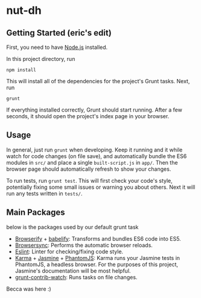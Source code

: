 # nut-dh

## Getting Started (eric's edit)

First, you need to have [Node.js](https://nodejs.org/en/download/) installed.

In this project directory, run

	npm install

This will install all of the dependencies for the project's Grunt tasks. Next, run

	grunt

If everything installed correctly, Grunt should start running. After a few seconds, it should open the project's index page in your browser.

## Usage

In general, just run `grunt` when developing. Keep it running and it while watch for code changes (on file save), and automatically bundle the ES6 modules in `src/` and place a single `built-script.js` in `app/`. Then the browser page should automatically refresh to show your changes.

To run tests, run `grunt test`. This will first check your code's style, potentially fixing some small issues or warning you about others. Next it will run any tests written in `tests/`.

## Main Packages

below is the packages used by our default grunt task

 * [Browserify](http://browserify.org/) + [babelify](https://github.com/babel/babelify): Transforms and bundles ES6 code into ES5.
 * [Browsersync](https://www.browsersync.io/): Performs the automatic browser reloads.
 * [Eslint](http://eslint.org/): Linter for checking/fixing code style.
 * [Karma](https://karma-runner.github.io/0.13/index.html) + [Jasmine](http://jasmine.github.io/2.0/introduction.html) + [PhantomJS](http://phantomjs.org/): Karma runs your Jasmine tests in PhantomJS, a headless browser. For the purposes of this project, Jasmine's documentation will be most helpful.
 * [grunt-contrib-watch](https://github.com/gruntjs/grunt-contrib-watch): Runs tasks on file changes.

 Becca was here :)